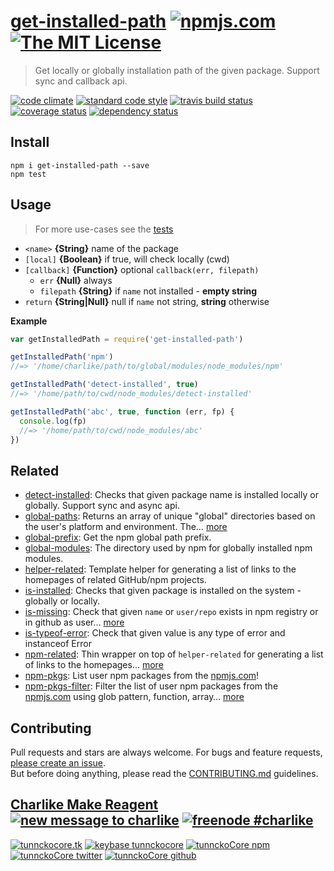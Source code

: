 # [get-installed-path][author-www-url] [![npmjs.com][npmjs-img]][npmjs-url] [![The MIT License][license-img]][license-url] 

> Get locally or globally installation path of the given package. Support sync and callback api.

[![code climate][codeclimate-img]][codeclimate-url] [![standard code style][standard-img]][standard-url] [![travis build status][travis-img]][travis-url] [![coverage status][coveralls-img]][coveralls-url] [![dependency status][david-img]][david-url]


## Install
```
npm i get-installed-path --save
npm test
```


## Usage
> For more use-cases see the [tests](./test.js)

- `<name>` **{String}** name of the package
- `[local]` **{Boolean}** if true, will check locally (cwd)
- `[callback]` **{Function}** optional `callback(err, filepath)`
  + `err` **{Null}** always
  + `filepath` **{String}** if `name` not installed - **empty string**
- `return` **{String|Null}** null if `name` not string, **string** otherwise

**Example**

```js
var getInstalledPath = require('get-installed-path')

getInstalledPath('npm')
//=> '/home/charlike/path/to/global/modules/node_modules/npm'

getInstalledPath('detect-installed', true)
//=> '/home/path/to/cwd/node_modules/detect-installed'

getInstalledPath('abc', true, function (err, fp) {
  console.log(fp)
  //=> '/home/path/to/cwd/node_modules/abc'
})
```


## Related
- [detect-installed](https://github.com/tunnckocore/detect-installed): Checks that given package name is installed locally or globally. Support sync and async api.
- [global-paths](https://github.com/jonschlinkert/global-paths): Returns an array of unique "global" directories based on the user's platform and environment. The… [more](https://github.com/jonschlinkert/global-paths)
- [global-prefix](https://github.com/jonschlinkert/global-prefix): Get the npm global path prefix.
- [global-modules](https://github.com/jonschlinkert/global-modules): The directory used by npm for globally installed npm modules.
- [helper-related](https://github.com/helpers/helper-related): Template helper for generating a list of links to the homepages of related GitHub/npm projects.
- [is-installed](https://github.com/tunnckoCore/is-installed): Checks that given package is installed on the system - globally or locally.
- [is-missing](https://github.com/tunnckocore/is-missing): Check that given `name` or `user/repo` exists in npm registry or in github as user… [more](https://github.com/tunnckocore/is-missing)
- [is-typeof-error](https://github.com/tunnckocore/is-typeof-error): Check that given value is any type of error and instanceof Error
- [npm-related](https://github.com/tunnckoCore/npm-related): Thin wrapper on top of `helper-related` for generating a list of links to the homepages… [more](https://github.com/tunnckoCore/npm-related)
- [npm-pkgs](https://github.com/tunnckoCore/npm-pkgs): List user npm packages from the [npmjs.com](http://npm.im)!
- [npm-pkgs-filter](https://github.com/tunnckoCore/npm-pkgs-filter): Filter the list of user npm packages from the [npmjs.com](https://npmjs.com) using glob pattern, function, array… [more](https://github.com/tunnckoCore/npm-pkgs-filter)


## Contributing
Pull requests and stars are always welcome. For bugs and feature requests, [please create an issue](https://github.com/tunnckoCore/get-installed-path/issues/new).  
But before doing anything, please read the [CONTRIBUTING.md](./CONTRIBUTING.md) guidelines.


## [Charlike Make Reagent](http://j.mp/1stW47C) [![new message to charlike][new-message-img]][new-message-url] [![freenode #charlike][freenode-img]][freenode-url]

[![tunnckocore.tk][author-www-img]][author-www-url] [![keybase tunnckocore][keybase-img]][keybase-url] [![tunnckoCore npm][author-npm-img]][author-npm-url] [![tunnckoCore twitter][author-twitter-img]][author-twitter-url] [![tunnckoCore github][author-github-img]][author-github-url]


[npmjs-url]: https://www.npmjs.com/package/get-installed-path
[npmjs-img]: https://img.shields.io/npm/v/get-installed-path.svg?label=get-installed-path

[license-url]: https://github.com/tunnckoCore/get-installed-path/blob/master/LICENSE.md
[license-img]: https://img.shields.io/badge/license-MIT-blue.svg


[codeclimate-url]: https://codeclimate.com/github/tunnckoCore/get-installed-path
[codeclimate-img]: https://img.shields.io/codeclimate/github/tunnckoCore/get-installed-path.svg

[travis-url]: https://travis-ci.org/tunnckoCore/get-installed-path
[travis-img]: https://img.shields.io/travis/tunnckoCore/get-installed-path.svg

[coveralls-url]: https://coveralls.io/r/tunnckoCore/get-installed-path
[coveralls-img]: https://img.shields.io/coveralls/tunnckoCore/get-installed-path.svg

[david-url]: https://david-dm.org/tunnckoCore/get-installed-path
[david-img]: https://img.shields.io/david/tunnckoCore/get-installed-path.svg

[standard-url]: https://github.com/feross/standard
[standard-img]: https://img.shields.io/badge/code%20style-standard-brightgreen.svg


[author-www-url]: http://www.tunnckocore.tk
[author-www-img]: https://img.shields.io/badge/www-tunnckocore.tk-fe7d37.svg

[keybase-url]: https://keybase.io/tunnckocore
[keybase-img]: https://img.shields.io/badge/keybase-tunnckocore-8a7967.svg

[author-npm-url]: https://www.npmjs.com/~tunnckocore
[author-npm-img]: https://img.shields.io/badge/npm-~tunnckocore-cb3837.svg

[author-twitter-url]: https://twitter.com/tunnckoCore
[author-twitter-img]: https://img.shields.io/badge/twitter-@tunnckoCore-55acee.svg

[author-github-url]: https://github.com/tunnckoCore
[author-github-img]: https://img.shields.io/badge/github-@tunnckoCore-4183c4.svg

[freenode-url]: http://webchat.freenode.net/?channels=charlike
[freenode-img]: https://img.shields.io/badge/freenode-%23charlike-5654a4.svg

[new-message-url]: https://github.com/tunnckoCore/messages
[new-message-img]: https://img.shields.io/badge/send%20me-message-green.svg
